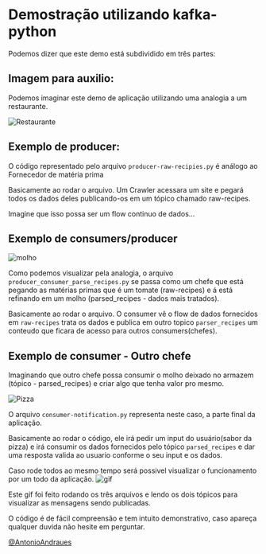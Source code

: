 # Demostração utilizando kafka-python
Podemos dizer que este demo está subdividido em três partes:
## Imagem para auxilio:
Podemos imaginar este demo de aplicação utilizando uma analogia a um restaurante.

![Restaurante](https://p70.f4.n0.cdn.getcloudapp.com/items/bLup9Gmj/Image+2019-11-18+at+9.18.05+PM.png?v=8dfd72e634760f8f381042dbbf5518e2)

## Exemplo de producer:

O código representado pelo arquivo `producer-raw-recipies.py` é análogo ao Fornecedor de matéria prima

Basicamente ao rodar o arquivo. Um Crawler acessara um site e pegará todos os dados deles publicando-os em um tópico chamado raw-recipes.

Imagine que isso possa ser um flow continuo de dados...

## Exemplo de consumers/producer
![molho](https://p70.f4.n0.cdn.getcloudapp.com/items/xQuv20bL/Image+2019-11-18+at+9.25.59+PM.png?v=7f9320cfc520a080518ef90f30060cea)

Como podemos visualizar pela analogia, o arquivo `producer_consumer_parse_recipes.py` se passa como um chefe que está pegando as matérias primas que é um tomate (raw-recipes) e á está refinando em um molho (parsed_recipes - dados mais tratados). 

Basicamente ao rodar o arquivo. O consumer vê o flow de dados fornecidos em `raw-recipes` trata os dados e publica em outro topico `parser_recipes` um conteudo que ficara de acesso para outros consumers(chefes).

## Exemplo de consumer - Outro chefe 
Imaginando que outro chefe possa consumir o molho deixado no armazem (tópico - parsed_recipes) e criar algo que tenha valor pro mesmo.

![Pizza](https://p70.f4.n0.cdn.getcloudapp.com/items/RBu0jXZg/Image+2019-11-18+at+9.34.08+PM.png?v=f639fae6610a6810127672a8197934fd
)

O arquivo `consumer-notification.py` representa neste caso, a parte final da aplicação. 

Basicamente ao rodar o código, ele irá pedir um input do usuário(sabor da pizza) e irá consumir os dados fornecidos pelo tópico `parsed_recipes` e dar uma resposta valida ao usuario conforme o seu input e os dados.

Caso rode todos ao mesmo tempo será possivel visualizar o funcionamento por um todo da aplicação.
![gif](https://p70.f4.n0.cdn.getcloudapp.com/items/p9uzJ5DQ/Screen+Recording+2019-11-18+at+09.48+PM.gif?v=ab0cb26e6f83e0535e0b3057b074670c)

Este gif foi feito rodando os três arquivos e lendo os dois tópicos para visualizar as mensagens sendo publicadas.

O código é de fácil compreensão e tem intuito demonstrativo, caso apareça qualquer duvida não hesite em perguntar.  

[@AntonioAndraues]( https://github.com/AntonioAndraues )







